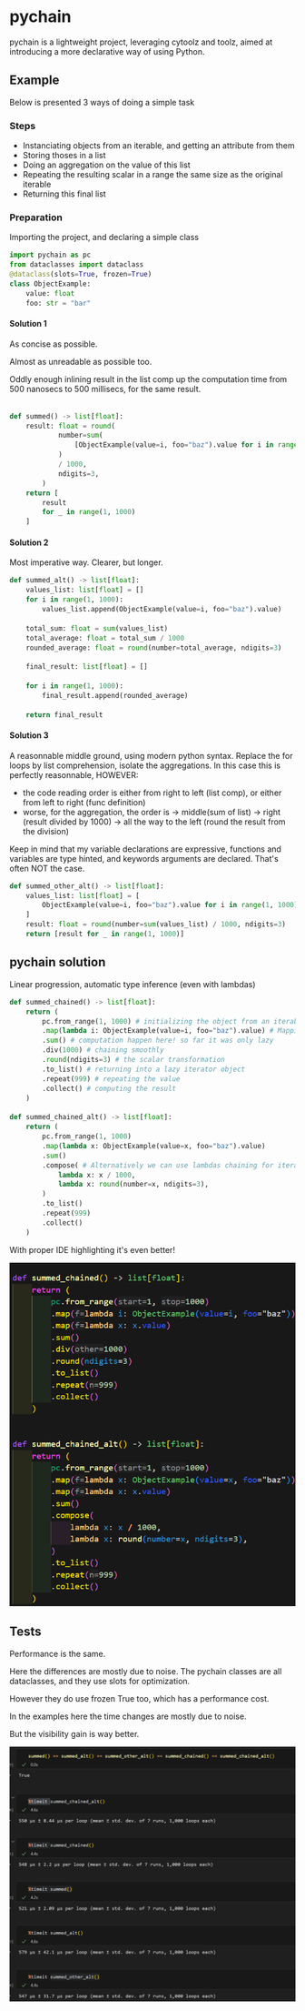 # pychain

pychain is a lightweight project, leveraging cytoolz and toolz, aimed at introducing a more declarative way of using Python.

## Example

Below is presented 3 ways of doing a simple task

### Steps

- Instanciating objects from an iterable, and getting an attribute from them
- Storing thoses in a list
- Doing an aggregation on the value of this list
- Repeating the resulting scalar in a range the same size as the original iterable
- Returning this final list

### Preparation
Importing the project, and declaring a simple class

````python
import pychain as pc
from dataclasses import dataclass
@dataclass(slots=True, frozen=True)
class ObjectExample:
    value: float
    foo: str = "bar"
````

#### Solution 1

As concise as possible.

Almost as unreadable as possible too.

Oddly enough inlining result in the list comp up the computation time from 500 nanosecs to 500 millisecs, for the same result.

````python

def summed() -> list[float]:
    result: float = round(
            number=sum(
                [ObjectExample(value=i, foo="baz").value for i in range(1, 1000)]
            )
            / 1000,
            ndigits=3,
        )
    return [
        result
        for _ in range(1, 1000)
    ]

````

#### Solution 2

Most imperative way. 
Clearer, but longer.

````python
def summed_alt() -> list[float]:
    values_list: list[float] = []
    for i in range(1, 1000):
        values_list.append(ObjectExample(value=i, foo="baz").value)

    total_sum: float = sum(values_list)
    total_average: float = total_sum / 1000
    rounded_average: float = round(number=total_average, ndigits=3)

    final_result: list[float] = []

    for i in range(1, 1000):
        final_result.append(rounded_average)

    return final_result
````

#### Solution 3

A reasonnable middle ground, using modern python syntax.
Replace the for loops by list comprehension, isolate the aggregations.
In this case this is perfectly reasonnable, HOWEVER:
- the code reading order is either from right to left (list comp), or either from left to right (func definition)
- worse, for the aggregation, the order is -> middle(sum of list) -> right (result divided by 1000) -> all the way to the left (round the result from the division)

Keep in mind that my variable declarations are expressive, functions and variables are type hinted, and keywords arguments are declared.
That's often NOT the case.

````python
def summed_other_alt() -> list[float]:
    values_list: list[float] = [
        ObjectExample(value=i, foo="baz").value for i in range(1, 1000)
    ]
    result: float = round(number=sum(values_list) / 1000, ndigits=3)
    return [result for _ in range(1, 1000)]

````

## pychain solution

Linear progression, automatic type inference (even with lambdas)

````python
def summed_chained() -> list[float]:
    return (
        pc.from_range(1, 1000) # initializing the object from an iterable
        .map(lambda i: ObjectExample(value=i, foo="baz").value) # Mapping the instanciation + attribute getting
        .sum() # computation happen here! so far it was only lazy
        .div(1000) # chaining smoothly
        .round(ndigits=3) # the scalar transformation
        .to_list() # returning into a lazy iterator object
        .repeat(999) # repeating the value
        .collect() # computing the result
    )

def summed_chained_alt() -> list[float]:
    return (
        pc.from_range(1, 1000)
        .map(lambda x: ObjectExample(value=x, foo="baz").value)
        .sum()
        .compose( # Alternatively we can use lambdas chaining for iterators as well as scalars
            lambda x: x / 1000,
            lambda x: round(number=x, ndigits=3),
        )
        .to_list()
        .repeat(999)
        .collect()
    )

````

With proper IDE highlighting it's even better!

![alt text](docs/summed_example.png)

## Tests

Performance is the same. 

Here the differences are mostly due to noise. The pychain classes are all dataclasses, and they use slots for optimization. 

However they do use frozen True too, which has a performance cost.

In the examples here the time changes are mostly due to noise.

But the visibility gain is way better.

![alt text](docs/perf.png)